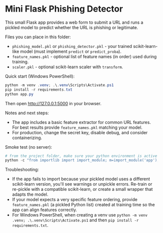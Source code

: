 # Mini Flask Phishing Detector

This small Flask app provides a web form to submit a URL and runs a pickled model to predict whether the URL is phishing or legitimate.

Files you can place in this folder:
- `phishing_model.pkl` or `phishing_detector.pkl` - your trained scikit-learn-like model (must implement `predict` or `predict_proba`).
- `feature_names.pkl` - optional list of feature names (in order) used during training.
- `scaler.pkl` - optional scikit-learn scaler with `transform`.

Quick start (Windows PowerShell):

```powershell
python -m venv .venv; .\.venv\Scripts\Activate.ps1
pip install -r requirements.txt
python app.py
```

Then open http://127.0.0.1:5000 in your browser.

Notes and next steps:
- The app includes a basic feature extractor for common URL features. For best results provide `feature_names.pkl` matching your model.
- For production, change the secret key, disable debug, and consider containerizing.

Smoke test (no server):

```powershell
# from the project folder, make sure your python environment is active
python -c "from importlib import import_module; m=import_module('app'); c=m.app.test_client(); r=c.get('/'); print('STATUS', r.status_code)"
```

Troubleshooting:
- If the app fails to import because your pickled model uses a different scikit-learn version, you'll see warnings or unpickle errors. Re-train or re-pickle with a compatible scikit-learn, or create a small wrapper that adapts the model.
- If your model expects a very specific feature ordering, provide `feature_names.pkl` (a pickled Python list) created at training time so the app can align features correctly.
- For Windows PowerShell, when creating a venv use `python -m venv .venv; .\.venv\Scripts\Activate.ps1` and then `pip install -r requirements.txt`.

